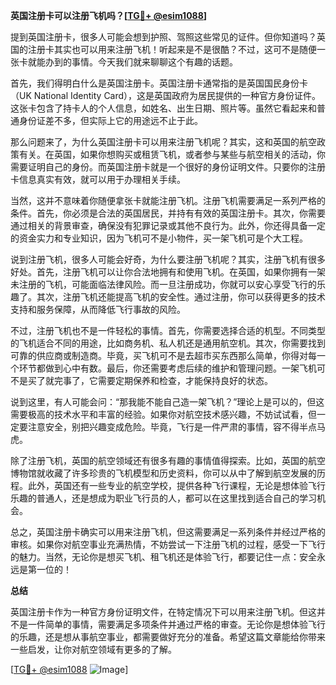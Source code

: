 **英国注册卡可以注册飞机吗？[[TG💪+ @esim1088](https://t.me/s/esim1088)]**

提到英国注册卡，很多人可能会想到护照、驾照这些常见的证件。但你知道吗？英国的注册卡其实也可以用来注册飞机！听起来是不是很酷？不过，这可不是随便一张卡就能办到的事情。今天我们就来聊聊这个有趣的话题。

首先，我们得明白什么是英国注册卡。英国注册卡通常指的是英国国民身份卡（UK National Identity Card），这是英国政府为居民提供的一种官方身份证件。这张卡包含了持卡人的个人信息，如姓名、出生日期、照片等。虽然它看起来和普通身份证差不多，但实际上它的用途远不止于此。

那么问题来了，为什么英国注册卡可以用来注册飞机呢？其实，这和英国的航空政策有关。在英国，如果你想购买或租赁飞机，或者参与某些与航空相关的活动，你需要证明自己的身份。而英国注册卡就是一个很好的身份证明文件。只要你的注册卡信息真实有效，就可以用于办理相关手续。

当然，这并不意味着你随便拿张卡就能注册飞机。注册飞机需要满足一系列严格的条件。首先，你必须是合法的英国居民，并持有有效的英国注册卡。其次，你需要通过相关的背景审查，确保没有犯罪记录或其他不良行为。此外，你还得具备一定的资金实力和专业知识，因为飞机可不是小物件，买一架飞机可是个大工程。

说到注册飞机，很多人可能会好奇，为什么要注册飞机呢？其实，注册飞机有很多好处。首先，注册飞机可以让你合法地拥有和使用飞机。在英国，如果你拥有一架未注册的飞机，可能面临法律风险。而一旦注册成功，你就可以安心享受飞行的乐趣了。其次，注册飞机还能提高飞机的安全性。通过注册，你可以获得更多的技术支持和服务保障，从而降低飞行事故的风险。

不过，注册飞机也不是一件轻松的事情。首先，你需要选择合适的机型。不同类型的飞机适合不同的用途，比如商务机、私人机还是通用航空机。其次，你需要找到可靠的供应商或制造商。毕竟，买飞机可不是去超市买东西那么简单，你得对每一个环节都做到心中有数。最后，你还需要考虑后续的维护和管理问题。一架飞机可不是买了就完事了，它需要定期保养和检查，才能保持良好的状态。

说到这里，有人可能会问：“那我能不能自己造一架飞机？”理论上是可以的，但这需要极高的技术水平和丰富的经验。如果你对航空技术感兴趣，不妨试试看，但一定要注意安全，别把兴趣变成危险。毕竟，飞行是一件严肃的事情，容不得半点马虎。

除了注册飞机，英国的航空领域还有很多有趣的事情值得探索。比如，英国的航空博物馆就收藏了许多珍贵的飞机模型和历史资料，你可以从中了解到航空发展的历程。此外，英国还有一些专业的航空学校，提供各种飞行课程，无论是想体验飞行乐趣的普通人，还是想成为职业飞行员的人，都可以在这里找到适合自己的学习机会。

总之，英国注册卡确实可以用来注册飞机，但这需要满足一系列条件并经过严格的审核。如果你对航空事业充满热情，不妨尝试一下注册飞机的过程，感受一下飞行的魅力。当然，无论你是想买飞机、租飞机还是体验飞行，都要记住一点：安全永远是第一位的！

**总结**

英国注册卡作为一种官方身份证明文件，在特定情况下可以用来注册飞机。但这并不是一件简单的事情，需要满足多项条件并通过严格的审查。无论你是想体验飞行的乐趣，还是想从事航空事业，都需要做好充分的准备。希望这篇文章能给你带来一些启发，让你对航空领域有更多的了解。

[[TG💪+ @esim1088](https://t.me/s/esim1088) ![Image](https://i.postimg.cc/4NQfJmqS/Snipaste-2025-05-13-00-14-12.png)]